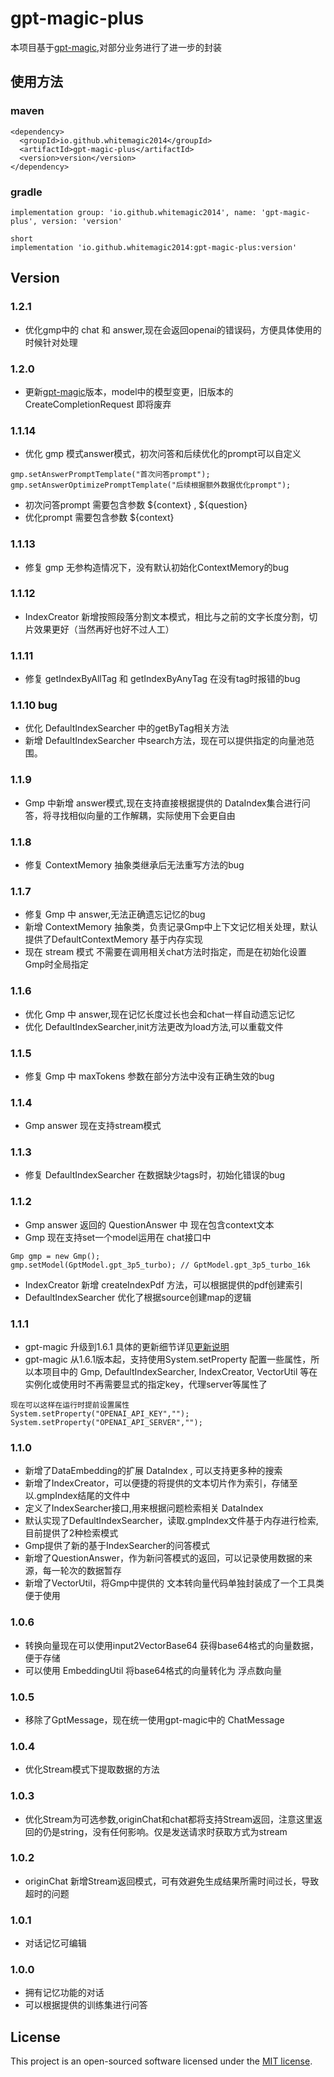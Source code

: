 # gpt-magic-plus

本项目基于[gpt-magic](https://github.com/WhiteMagic2014/gpt-magic.git),对部分业务进行了进一步的封装

## 使用方法

### maven

```
<dependency>
  <groupId>io.github.whitemagic2014</groupId>
  <artifactId>gpt-magic-plus</artifactId>
  <version>version</version>
</dependency>
```

### gradle

```
implementation group: 'io.github.whitemagic2014', name: 'gpt-magic-plus', version: 'version'

short
implementation 'io.github.whitemagic2014:gpt-magic-plus:version'
```

## Version

### 1.2.1

- 优化gmp中的 chat 和 answer,现在会返回openai的错误码，方便具体使用的时候针对处理

### 1.2.0

- 更新[gpt-magic](https://github.com/WhiteMagic2014/gpt-magic.git)版本，model中的模型变更，旧版本的CreateCompletionRequest
  即将废弃

### 1.1.14

- 优化 gmp 模式answer模式，初次问答和后续优化的prompt可以自定义

```
gmp.setAnswerPromptTemplate("首次问答prompt");
gmp.setAnswerOptimizePromptTemplate("后续根据额外数据优化prompt");
```

- 初次问答prompt 需要包含参数 ${context} , ${question}
- 优化prompt 需要包含参数 ${context}

### 1.1.13

- 修复 gmp 无参构造情况下，没有默认初始化ContextMemory的bug

### 1.1.12

- IndexCreator 新增按照段落分割文本模式，相比与之前的文字长度分割，切片效果更好（当然再好也好不过人工）

### 1.1.11

- 修复 getIndexByAllTag 和 getIndexByAnyTag 在没有tag时报错的bug

### 1.1.10 bug

- 优化 DefaultIndexSearcher 中的getByTag相关方法
- 新增 DefaultIndexSearcher 中search方法，现在可以提供指定的向量池范围。

### 1.1.9

- Gmp 中新增 answer模式,现在支持直接根据提供的 DataIndex集合进行问答，将寻找相似向量的工作解耦，实际使用下会更自由

### 1.1.8

- 修复 ContextMemory 抽象类继承后无法重写方法的bug

### 1.1.7

- 修复 Gmp 中 answer,无法正确遗忘记忆的bug
- 新增 ContextMemory 抽象类，负责记录Gmp中上下文记忆相关处理，默认提供了DefaultContextMemory 基于内存实现
- 现在 stream 模式 不需要在调用相关chat方法时指定，而是在初始化设置Gmp时全局指定

### 1.1.6

- 优化 Gmp 中 answer,现在记忆长度过长也会和chat一样自动遗忘记忆
- 优化 DefaultIndexSearcher,init方法更改为load方法,可以重载文件

### 1.1.5

- 修复 Gmp 中 maxTokens 参数在部分方法中没有正确生效的bug

### 1.1.4

- Gmp answer 现在支持stream模式

### 1.1.3

- 修复 DefaultIndexSearcher 在数据缺少tags时，初始化错误的bug

### 1.1.2

- Gmp answer 返回的 QuestionAnswer 中 现在包含context文本
- Gmp 现在支持set一个model运用在 chat接口中

```
Gmp gmp = new Gmp();
gmp.setModel(GptModel.gpt_3p5_turbo); // GptModel.gpt_3p5_turbo_16k
```

- IndexCreator 新增 createIndexPdf 方法，可以根据提供的pdf创建索引
- DefaultIndexSearcher 优化了根据source创建map的逻辑

### 1.1.1

- gpt-magic 升级到1.6.1 具体的更新细节详见[更新说明](https://github.com/WhiteMagic2014/gpt-magic)
- gpt-magic 从1.6.1版本起，支持使用System.setProperty 配置一些属性，所以本项目中的 Gmp, DefaultIndexSearcher,
  IndexCreator, VectorUtil 等在实例化或使用时不再需要显式的指定key，代理server等属性了

```
现在可以这样在运行时提前设置属性
System.setProperty("OPENAI_API_KEY","");
System.setProperty("OPENAI_API_SERVER","");
```

### 1.1.0

- 新增了DataEmbedding的扩展 DataIndex , 可以支持更多种的搜索
- 新增了IndexCreator，可以便捷的将提供的文本切片作为索引，存储至 以.gmpIndex结尾的文件中
- 定义了IndexSearcher接口,用来根据问题检索相关 DataIndex
- 默认实现了DefaultIndexSearcher，读取.gmpIndex文件基于内存进行检索,目前提供了2种检索模式
- Gmp提供了新的基于IndexSearcher的问答模式
- 新增了QuestionAnswer，作为新问答模式的返回，可以记录使用数据的来源，每一轮次的数据暂存
- 新增了VectorUtil，将Gmp中提供的 文本转向量代码单独封装成了一个工具类便于使用

### 1.0.6

- 转换向量现在可以使用input2VectorBase64 获得base64格式的向量数据，便于存储
- 可以使用 EmbeddingUtil 将base64格式的向量转化为 浮点数向量

### 1.0.5

- 移除了GptMessage，现在统一使用gpt-magic中的 ChatMessage

### 1.0.4

- 优化Stream模式下提取数据的方法

### 1.0.3

- 优化Stream为可选参数,originChat和chat都将支持Stream返回，注意这里返回的仍是string，没有任何影响。仅是发送请求时获取方式为stream

### 1.0.2

- originChat 新增Stream返回模式，可有效避免生成结果所需时间过长，导致超时的问题

### 1.0.1

- 对话记忆可编辑

### 1.0.0

- 拥有记忆功能的对话
- 可以根据提供的训练集进行问答

## License

This project is an open-sourced software licensed under the [MIT license](LICENSE).